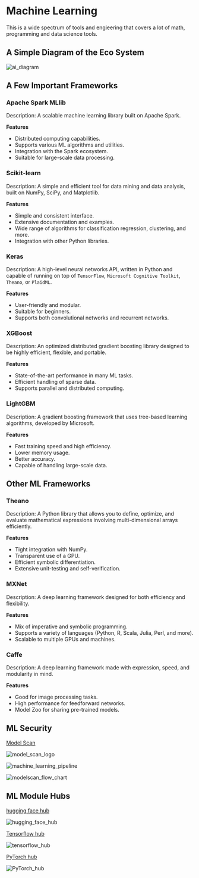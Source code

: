 # Machine Learning

This is a wide spectrum of tools and engieering that covers a lot of math, programming and data science tools.

## A Simple Diagram of the Eco System

![ai_diagram](https://kevinli-webbertech.github.io/blog/images/ml/ai_diagram.png)

## A Few Important Frameworks

### Apache Spark MLlib

Description: A scalable machine learning library built on Apache Spark.

**Features**

* Distributed computing capabilities.
* Supports various ML algorithms and utilities.
* Integration with the Spark ecosystem.
* Suitable for large-scale data processing.

### Scikit-learn

Description: A simple and efficient tool for data mining and data analysis, built on NumPy, SciPy, and Matplotlib.

**Features**

* Simple and consistent interface.
* Extensive documentation and examples.
* Wide range of algorithms for classification regression, clustering, and more.
* Integration with other Python libraries.

### Keras

Description: A high-level neural networks API, written in Python and capable of running on top of `TensorFlow`, `Microsoft Cognitive Toolkit`, `Theano`, or `PlaidML`.

**Features**

* User-friendly and modular.
* Suitable for beginners.
* Supports both convolutional networks and recurrent networks.

### XGBoost

Description: An optimized distributed gradient boosting library designed to be highly efficient, flexible, and portable.

**Features**

* State-of-the-art performance in many ML tasks.
* Efficient handling of sparse data.
* Supports parallel and distributed computing.

### LightGBM

Description: A gradient boosting framework that uses tree-based learning algorithms, developed by Microsoft.

**Features**

* Fast training speed and high efficiency.
* Lower memory usage.
* Better accuracy.
* Capable of handling large-scale data.

## Other ML Frameworks

### Theano

Description: A Python library that allows you to define, optimize, and evaluate mathematical expressions involving multi-dimensional arrays efficiently.

**Features**

* Tight integration with NumPy.
* Transparent use of a GPU.
* Efficient symbolic differentiation.
* Extensive unit-testing and self-verification.

### MXNet

Description: A deep learning framework designed for both efficiency and flexibility.

**Features**

* Mix of imperative and symbolic programming.
* Supports a variety of languages (Python, R, Scala, Julia, Perl, and more).
* Scalable to multiple GPUs and machines.

### Caffe

Description: A deep learning framework made with expression, speed, and modularity in mind.

**Features**

* Good for image processing tasks.
* High performance for feedforward networks.
* Model Zoo for sharing pre-trained models.

## ML Security

[Model Scan](https://github.com/protectai/modelscan)

![model_scan_logo](https://kevinli-webbertech.github.io/blog/images/ml/modelscan_logo.png)

![machine_learning_pipeline](https://kevinli-webbertech.github.io/blog/images/ml/ml_pipeline.png)

![modelscan_flow_chart](https://kevinli-webbertech.github.io/blog/images/ml/modelscan_flow_chart.png)

## ML Module Hubs

[hugging face hub](https://huggingface.co/models)

![hugging_face_hub](https://kevinli-webbertech.github.io/blog/images/ml/huggingface_hub.png)

[Tensorflow hub](https://www.kaggle.com/models?tfhub-redirect=true)

![tensorflow_hub](https://kevinli-webbertech.github.io/blog/images/ml/tensorflow_hub.png)

[PyTorch hub](https://pytorch.org/hub/)

![PyTorch_hub](https://kevinli-webbertech.github.io/blog/images/ml/pytorch_hub.png)
